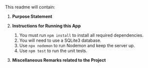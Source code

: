 This readme will contain:

1. **Purpose Statement**
2. **Instructions for Running this App**

    1. You must run `npm install` to install all required dependencies.
    2. You will need to use a SQLite3 database.
    3. Use `npx nodemon` to run Nodemon and keep the server up.
    4. Use `npm test` to run the unit tests.

3. **Miscellaneous Remarks related to the Project**